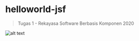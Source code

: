 # helloworld-jsf
> Tugas 1 - Rekayasa Software Berbasis Komponen 2020

![alt text](https://raw.githubusercontent.com/rizqialfani01/helloworld-jsf/master/screenshot.jpg "Project Logo")
